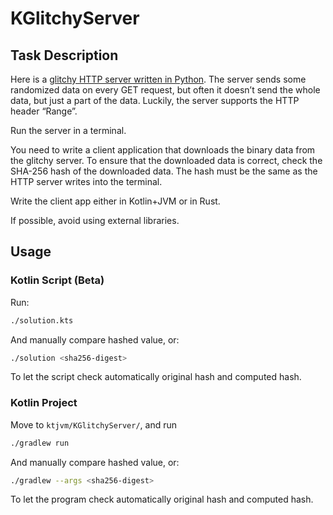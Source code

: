 # KGlitchyServer 

## Task Description

Here is a [glitchy HTTP server written in Python](https://gist.github.com/vladimirlagunov/dcdf90bb19e9de306344d46f20920dce). The server sends some randomized data on every GET request, but often it doesn’t send the whole data, but just a part of the data. Luckily, the server supports the HTTP header “Range”.

Run the server in a terminal.

You need to write a client application that downloads the binary data from the glitchy server. To ensure that the downloaded data is correct, check the SHA-256 hash of the downloaded data. The hash must be the same as the HTTP server writes into the terminal.

Write the client app either in Kotlin+JVM or in Rust.

If possible, avoid using external libraries.

## Usage

### Kotlin Script (Beta)

Run:
```bash
./solution.kts
```
And manually compare hashed value, or:

```bash
./solution <sha256-digest>
```

To let the script check automatically original hash and computed hash.

### Kotlin Project

Move to `ktjvm/KGlitchyServer/`, and run

```bash
./gradlew run
```

And manually compare hashed value, or:

```bash
./gradlew --args <sha256-digest>
```

To let the program check automatically original hash and computed hash.
